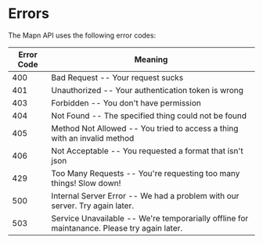 # Errors

The Mapn API uses the following error codes:


Error Code | Meaning
---------- | -------
400 | Bad Request -- Your request sucks
401 | Unauthorized -- Your authentication token is wrong
403 | Forbidden -- You don't have permission
404 | Not Found -- The specified thing could not be found
405 | Method Not Allowed -- You tried to access a thing with an invalid method
406 | Not Acceptable -- You requested a format that isn't json
429 | Too Many Requests -- You're requesting too many things! Slow down!
500 | Internal Server Error -- We had a problem with our server. Try again later.
503 | Service Unavailable -- We're temporarially offline for maintanance. Please try again later.

